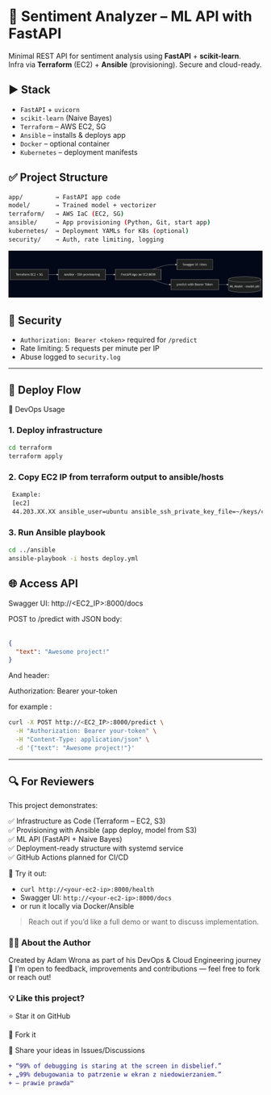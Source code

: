 # 🧠 Sentiment Analyzer – ML API with FastAPI

Minimal REST API for sentiment analysis using **FastAPI** + **scikit-learn**.  
Infra via **Terraform** (EC2) + **Ansible** (provisioning). Secure and cloud-ready.


## ▶️ Stack

- `FastAPI` + `uvicorn`
- `scikit-learn` (Naive Bayes)
- `Terraform` – AWS EC2, SG
- `Ansible` – installs & deploys app
- `Docker` – optional container
- `Kubernetes` – deployment manifests

## ✅ Project Structure

```bash
app/         → FastAPI app code
model/       → Trained model + vectorizer
terraform/   → AWS IaC (EC2, SG)
ansible/     → App provisioning (Python, Git, start app)
kubernetes/  → Deployment YAMLs for K8s (optional)
security/    → Auth, rate limiting, logging
```

![Deployment Diagram](./sentiment-diagram.png)

## 🔐 Security

- `Authorization: Bearer <token>` required for `/predict`
- Rate limiting: 5 requests per minute per IP
- Abuse logged to `security.log`

---

## 🧱 Deploy Flow

🚀 DevOps Usage

### 1. Deploy infrastructure
```bash
cd terraform
terraform apply
```

### 2. Copy EC2 IP from terraform output to ansible/hosts

```bash
 Example:
 [ec2]
 44.203.XX.XX ansible_user=ubuntu ansible_ssh_private_key_file=~/keys/crowKeyPairV2.pem
```

### 3. Run Ansible playbook

```bash
cd ../ansible
ansible-playbook -i hosts deploy.yml
```

## 🌐 Access API

Swagger UI: http://<EC2_IP>:8000/docs

POST to /predict with JSON body:

```json

{
  "text": "Awesome project!"
}
```

And header:

Authorization: Bearer your-token

for example :
```bash
curl -X POST http://<EC2_IP>:8000/predict \
  -H "Authorization: Bearer your-token" \
  -H "Content-Type: application/json" \
  -d '{"text": "Awesome project!"}'
```

---

## 🔍 For Reviewers

This project demonstrates:

✅ Infrastructure as Code (Terraform – EC2, S3)  
✅ Provisioning with Ansible (app deploy, model from S3)  
✅ ML API (FastAPI + Naive Bayes)  
✅ Deployment-ready structure with systemd service  
✅ GitHub Actions planned for CI/CD

🧪 Try it out:
- `curl http://<your-ec2-ip>:8000/health`
- Swagger UI: `http://<your-ec2-ip>:8000/docs`
- or run it locally via Docker/Ansible

> Reach out if you’d like a full demo or want to discuss implementation.


### 👨‍💻 About the Author
Created by Adam Wrona as part of his DevOps & Cloud Engineering journey 🚀
I'm open to feedback, improvements and contributions — feel free to fork or reach out!

### 💡 Like this project?

⭐ Star it on GitHub

🍴 Fork it

🧠 Share your ideas in Issues/Discussions

```diff
+ “99% of debugging is staring at the screen in disbelief.”
+ „99% debugowania to patrzenie w ekran z niedowierzaniem.”
+ — prawie prawda™
```